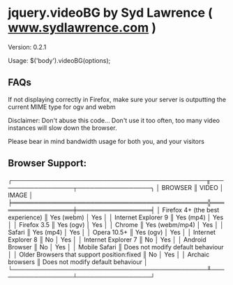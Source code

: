 # jquery.videoBG by Syd Lawrence ( www.sydlawrence.com )

Version: 0.2.1

Usage:
    $('body').videoBG(options);

## FAQs

If not displaying correctly in Firefox, make sure your server is outputting the current MIME type for ogv and webm

Disclaimer: Don't abuse this code... Don't use it too often, too many video instances will slow down the browser.

Please bear in mind bandwidth usage for both you, and your visitors

## Browser Support:

╭─────────────────────────────────────────────╥──────────────────┬─────────────────╮
│                    BROWSER                  ║      VIDEO       │      IMAGE      │
╞═════════════════════════════════════════════╬══════════════════╪═════════════════╡
│ Firefox 4+ (the best experience)            ║ Yes (webm)       │ Yes             │
│ Internet Explorer 9                         ║ Yes (mp4)        │ Yes             │
│ Firefox 3.5                                 ║ Yes (ogv)        │ Yes             │
│ Chrome                                      ║ Yes (webm/mp4)   │ Yes             │
│ Safari                                      ║ Yes (mp4)        │ Yes             │
│ Opera 10.5+                                 ║ Yes (ogv)        │ Yes             │
│ Internet Explorer 8                         ║ No               │ Yes             │
│ Internet Explorer 7                         ║ No               │ Yes             │
│ Android Browser                             ║ No               │ Yes             │
│ Mobile Safari                               ║ Does not modify default behaviour  │
│ Older Browsers that support position:fixed  ║ No               │ Yes             │
│ Archaic browsers                            ║ Does not modify default behaviour  │
└─────────────────────────────────────────────╨──────────────────┴─────────────────┘